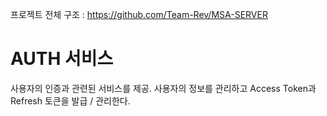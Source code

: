 프로젝트 전체 구조 : <https://github.com/Team-Rev/MSA-SERVER>

# AUTH 서비스
사용자의 인증과 관련된 서비스를 제공. 사용자의 정보를 관리하고 Access Token과 Refresh 토큰을 발급 / 관리한다.
